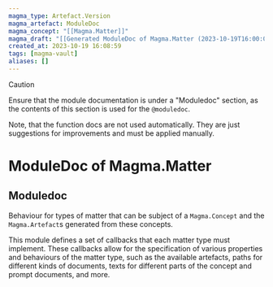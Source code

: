 ```yaml
---
magma_type: Artefact.Version
magma_artefact: ModuleDoc
magma_concept: "[[Magma.Matter]]"
magma_draft: "[[Generated ModuleDoc of Magma.Matter (2023-10-19T16:00:08)]]"
created_at: 2023-10-19 16:08:59
tags: [magma-vault]
aliases: []
---
```


>[!caution]
>Ensure that the module documentation is under a "Moduledoc" section, as the contents of this section is used for the `@moduledoc`.
>
>Note, that the function docs are not used automatically. They are just suggestions for improvements and must be applied manually.

# ModuleDoc of Magma.Matter

## Moduledoc

Behaviour for types of matter that can be subject of a `Magma.Concept` and the `Magma.Artefact`s generated from these concepts.

This module defines a set of callbacks that each matter type must implement. These callbacks allow for the specification of various properties and behaviours of the matter type, such as the available artefacts, paths for different kinds of documents, texts for different parts of the concept and prompt documents, and more.

